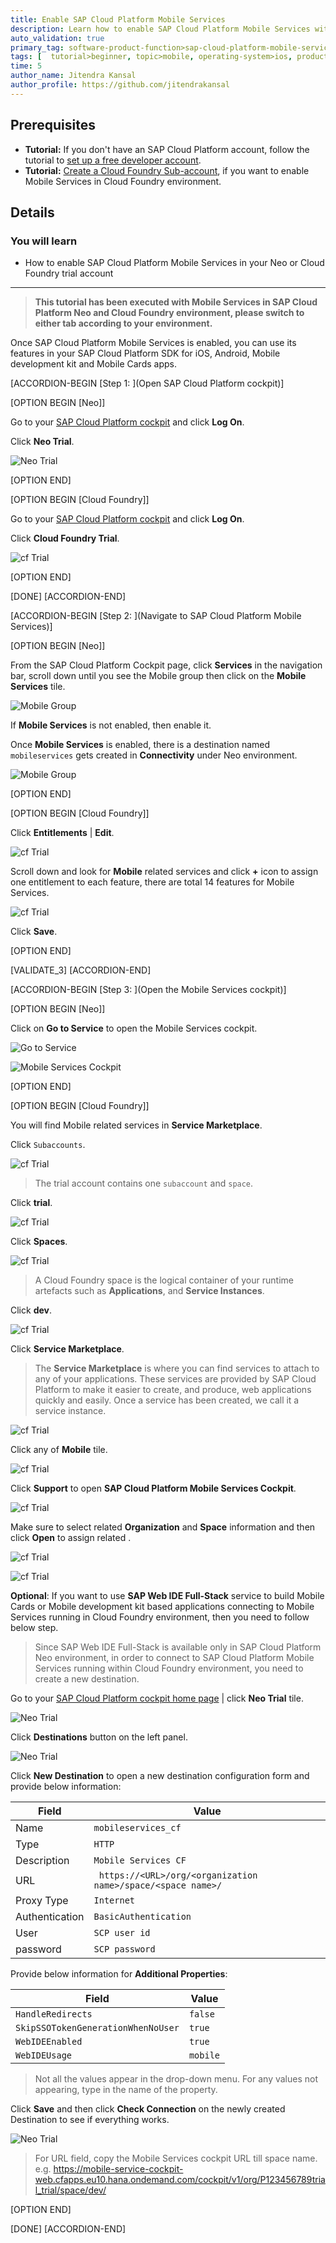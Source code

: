```yaml
---
title: Enable SAP Cloud Platform Mobile Services
description: Learn how to enable SAP Cloud Platform Mobile Services within a trial SAP Cloud Platform account and how to open the Mobile Services cockpit.
auto_validation: true
primary_tag: software-product-function>sap-cloud-platform-mobile-services
tags: [  tutorial>beginner, topic>mobile, operating-system>ios, products>sap-cloud-platform, products>sap-cloud-platform-for-the-cloud-foundry-environment, software-product-function>sap-cloud-platform-mobile-services, products>sap-cloud-platform-sdk-for-ios, products>sap-cloud-platform-sdk-for-android, products>sap-mobile-cards, products>mobile-development-kit-client]
time: 5
author_name: Jitendra Kansal
author_profile: https://github.com/jitendrakansal
---
```

## Prerequisites  
 - **Tutorial:** If you don't have an SAP Cloud Platform account, follow the tutorial to [set up a free developer account](hcp-create-trial-account).
 - **Tutorial:** [Create a Cloud Foundry Sub-account](cp-cf-create-account), if you want to enable Mobile Services in Cloud Foundry environment.

## Details
### You will learn  
- How to enable SAP Cloud Platform Mobile Services in your Neo or Cloud Foundry trial account

---

>**This tutorial has been executed with Mobile Services in SAP Cloud Platform Neo and Cloud Foundry environment, please switch to either tab according to your environment.**

Once SAP Cloud Platform Mobile Services is enabled, you can use its features in your SAP Cloud Platform SDK for iOS, Android, Mobile development kit and Mobile Cards apps.

[ACCORDION-BEGIN [Step 1: ](Open SAP Cloud Platform cockpit)]

[OPTION BEGIN [Neo]]

Go to your [SAP Cloud Platform cockpit](https://account.hanatrial.ondemand.com) and click **Log On**.

Click **Neo Trial**.

![Neo Trial](neo-trial.png)

[OPTION END]

[OPTION BEGIN [Cloud Foundry]]

Go to your [SAP Cloud Platform cockpit](https://account.hanatrial.ondemand.com) and click **Log On**.

Click **Cloud Foundry Trial**.

![cf Trial](cf-trial.png)

[OPTION END]

[DONE]
[ACCORDION-END]

[ACCORDION-BEGIN [Step 2: ](Navigate to SAP Cloud Platform Mobile Services)]

[OPTION BEGIN [Neo]]

From the SAP Cloud Platform Cockpit page, click **Services** in the navigation bar, scroll down until you see the Mobile group then click on the **Mobile Services** tile.

![Mobile Group](mobile-group.png)

If **Mobile Services** is not enabled, then enable it.

Once **Mobile Services** is enabled, there is a destination named `mobileservices` gets created in **Connectivity** under Neo environment.

![Mobile Group](img_10.png)

[OPTION END]

[OPTION BEGIN [Cloud Foundry]]

Click **Entitlements** | **Edit**.

![cf Trial](edit-entitlements.png)

Scroll down and look for **Mobile** related services and click **+** icon to assign one entitlement to each feature, there are total 14 features for Mobile Services.  

![cf Trial](assign-entitlements.gif)

Click **Save**.

[OPTION END]

[VALIDATE_3]
[ACCORDION-END]

[ACCORDION-BEGIN [Step 3: ](Open the Mobile Services cockpit)]

[OPTION BEGIN [Neo]]

Click on **Go to Service** to open the Mobile Services cockpit.

![Go to Service](go-to-service.png)

![Mobile Services Cockpit](management-cockpit.png)

[OPTION END]

[OPTION BEGIN [Cloud Foundry]]

You will find Mobile related services in **Service Marketplace**.

Click `Subaccounts`.

![cf Trial](img_1.png)

>The trial account contains one `subaccount` and `space`.

Click **trial**.

![cf Trial](img_2.png)

Click **Spaces**.

![cf Trial](img_3.png)

>A Cloud Foundry space is the logical container of your runtime artefacts such as **Applications**, and **Service Instances**.

Click **dev**.

![cf Trial](img_4.png)

Click **Service Marketplace**.

>The **Service Marketplace** is where you can find services to attach to any of your applications. These services are provided by SAP Cloud Platform to make it easier to create, and produce, web applications quickly and easily. Once a service has been created, we call it a service instance.

![cf Trial](img_5.png)

Click any of **Mobile** tile.

![cf Trial](img_6.png)

Click **Support** to open **SAP Cloud Platform Mobile Services Cockpit**.

![cf Trial](img_7.png)

Make sure to select related **Organization** and **Space** information and then click **Open** to assign related .

![cf Trial](img_8.png)

![cf Trial](img_9.png)

**Optional**: If you want to use **SAP Web IDE Full-Stack** service to build Mobile Cards or Mobile development kit based applications connecting to Mobile Services running in Cloud Foundry environment, then you need to follow below step.

>Since SAP Web IDE Full-Stack is available only in SAP Cloud Platform Neo environment, in order to connect to SAP Cloud Platform Mobile Services running within Cloud Foundry environment, you need to create a new destination.

Go to your [SAP Cloud Platform cockpit home page](https://account.hanatrial.ondemand.com/cockpit/#/home/trialhome) | click **Neo Trial** tile.

![Neo Trial](neo-trial.png)

Click **Destinations** button on the left panel.

![Neo Trial](destination.png)

Click **New Destination** to open a new destination configuration form and provide below information:

| Field | Value |
|----|----|
Name           | `mobileservices_cf`
Type           | `HTTP`
Description    | `Mobile Services CF`
URL            | ` https://<URL>/org/<organization name>/space/<space name>/`
Proxy Type     | `Internet`
Authentication | `BasicAuthentication`
User | `SCP user id`
password | `SCP password`

Provide below information for **Additional Properties**:

| Field | Value |
|----|----|
`HandleRedirects`  | `false`
`SkipSSOTokenGenerationWhenNoUser`  | `true`
`WebIDEEnabled`  | `true`
`WebIDEUsage`  | `mobile`

>Not all the values appear in the drop-down menu. For any values not appearing, type in the name of the property.

Click **Save** and then click **Check Connection** on the newly created Destination to see if everything works.

![Neo Trial](check_ms-cf-dest.png)

>For URL field, copy the Mobile Services cockpit URL till space name. e.g. <https://mobile-service-cockpit-web.cfapps.eu10.hana.ondemand.com/cockpit/v1/org/P123456789trial_trial/space/dev/>

[OPTION END]

[DONE]
[ACCORDION-END]

